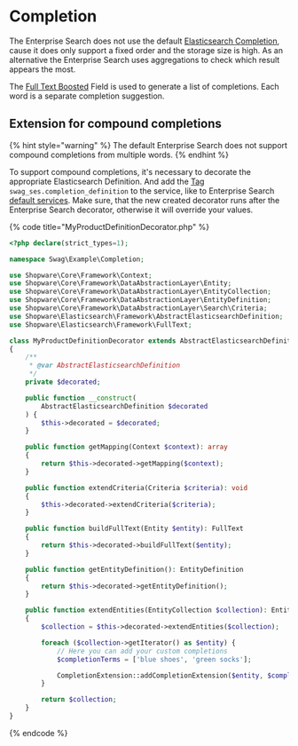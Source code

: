 # Completion

The Enterprise Search does not use the default [Elasticsearch Completion](https://www.elastic.co/guide/en/elasticsearch/reference/7.10/search-suggesters.html#completion-suggester), cause it does only support a fixed order and the storage size is high.
As an alternative the Enterprise Search uses aggregations to check which result appears the most.

The [Full Text Boosted](../../../../concepts/framework/architecture/elasticsearch.md) Field is used to generate a list of completions. Each word is a separate completion suggestion.

## Extension for compound completions

{% hint style="warning" %}
The default Enterprise Search does not support compound completions from multiple words.
{% endhint %}

To support compound completions, it's necessary to decorate the appropriate Elasticsearch Definition. And add the [Tag](https://symfony.com/doc/current/service_container/tags.html) `swag_ses.completion_definition` to the service, like to Enterprise Search [default services](https://gitlab.com/shopware/shopware/enterprise/swagenterprisesearchplatform/-/blob/release/src/DependencyInjection/es-definitions.xml#L13).
Make sure, that the new created decorator runs after the Enterprise Search decorator, otherwise it will override your values.

{% code title="MyProductDefinitionDecorator.php" %}

```php
<?php declare(strict_types=1);

namespace Swag\Example\Completion;

use Shopware\Core\Framework\Context;
use Shopware\Core\Framework\DataAbstractionLayer\Entity;
use Shopware\Core\Framework\DataAbstractionLayer\EntityCollection;
use Shopware\Core\Framework\DataAbstractionLayer\EntityDefinition;
use Shopware\Core\Framework\DataAbstractionLayer\Search\Criteria;
use Shopware\Elasticsearch\Framework\AbstractElasticsearchDefinition;
use Shopware\Elasticsearch\Framework\FullText;

class MyProductDefinitionDecorator extends AbstractElasticsearchDefinition
{
    /**
     * @var AbstractElasticsearchDefinition
     */
    private $decorated;

    public function __construct(
        AbstractElasticsearchDefinition $decorated
    ) {
        $this->decorated = $decorated;
    }

    public function getMapping(Context $context): array
    {
        return $this->decorated->getMapping($context);
    }

    public function extendCriteria(Criteria $criteria): void
    {
        $this->decorated->extendCriteria($criteria);
    }

    public function buildFullText(Entity $entity): FullText
    {
        return $this->decorated->buildFullText($entity);
    }

    public function getEntityDefinition(): EntityDefinition
    {
        return $this->decorated->getEntityDefinition();
    }

    public function extendEntities(EntityCollection $collection): EntityCollection
    {
        $collection = $this->decorated->extendEntities($collection);

        foreach ($collection->getIterator() as $entity) {
            // Here you can add your custom completions
            $completionTerms = ['blue shoes', 'green socks'];

            CompletionExtension::addCompletionExtension($entity, $completionTerms);
        }

        return $collection;
    }
}
```

{% endcode %}
